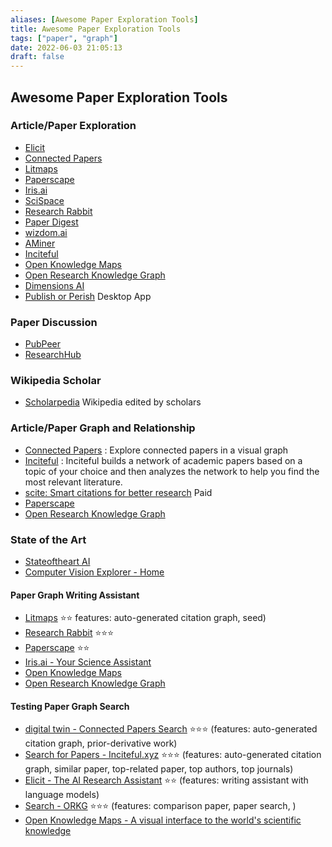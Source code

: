 ```yaml
---
aliases: [Awesome Paper Exploration Tools]
title: Awesome Paper Exploration Tools
tags: ["paper", "graph"]
date: 2022-06-03 21:05:13
draft: false
---
```


## Awesome Paper Exploration Tools

### Article/Paper Exploration

- [Elicit](https://elicit.org/search)
- [Connected Papers](https://www.connectedpapers.com/)
- [Litmaps](https://app.litmaps.com/)
- [Paperscape](http://paperscape.org/)
- [Iris.ai](https://the.iris.ai/)
- [SciSpace](https://typeset.io/search)
- [Research Rabbit](https://researchrabbitapp.com/home)
- [Paper Digest](https://www.paperdigest.org/)
- [wizdom.ai](https://www.wizdom.ai/)
- [AMiner](https://www.aminer.cn/)
- [Inciteful](https://inciteful.xyz/)
- [Open Knowledge Maps](https://openknowledgemaps.org/index)
- [Open Research Knowledge Graph](https://orkg.org/)
- [Dimensions AI](https://www.dimensions.ai/)
- [Publish or Perish](https://harzing.com/resources/publish-or-perish) Desktop App

### Paper Discussion

- [PubPeer](https://pubpeer.com/)
- [ResearchHub](https://www.researchhub.com/)

### Wikipedia Scholar

- [Scholarpedia](http://www.scholarpedia.org/) Wikipedia edited by scholars

### Article/Paper Graph and Relationship

- [Connected Papers](https://www.connectedpapers.com/) : Explore connected papers in a visual graph
- [Inciteful](https://inciteful.xyz/) : Inciteful builds a network of academic papers based on a topic of your choice and then analyzes the network to help you find the most relevant literature.
- [scite: Smart citations for better research](https://scite.ai/) Paid
- [Paperscape](https://paperscape.org/)
- [Open Research Knowledge Graph](https://www.orkg.org/orkg/)

### State of the Art

- [Stateoftheart AI](https://www.stateoftheart.ai/)
- [Computer Vision Explorer - Home](https://vision-explorer.allenai.org/)

#### Paper Graph Writing Assistant

- [Litmaps](https://app.litmaps.com/) ⭐⭐ features: auto-generated citation graph, seed)
- [Research Rabbit](https://researchrabbitapp.com/home) ⭐⭐⭐
- [Paperscape](http://my.paperscape.org/) ⭐⭐
- [Iris.ai - Your Science Assistant](https://the.iris.ai/explore/map/)
- [Open Knowledge Maps](https://openknowledgemaps.org/index)
- [Open Research Knowledge Graph](https://orkg.org/)

#### Testing Paper Graph Search

- [digital twin - Connected Papers Search](https://www.connectedpapers.com/search?q=digital%20twin) ⭐⭐⭐ (features: auto-generated citation graph, prior-derivative work)
- [Search for Papers - Inciteful.xyz](https://inciteful.xyz/search?q=digital%20twin) ⭐⭐⭐ (features: auto-generated citation graph, similar paper, top-related paper, top authors, top journals)
- [Elicit - The AI Research Assistant](https://elicit.org/search?q=digital+twin) ⭐⭐ (features: writing assistant with language models)
- [Search - ORKG](https://www.orkg.org/orkg/search/digital%20twin?types=&createdBy=) ⭐⭐⭐ (features: comparison paper, paper search, )
- [Open Knowledge Maps - A visual interface to the world's scientific knowledge](https://openknowledgemaps.org/index)

